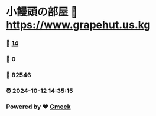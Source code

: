 # 小饅頭の部屋 :link: https://www.grapehut.us.kg 
### :page_facing_up: [14](https://www.grapehut.us.kg/tag.html) 
### :speech_balloon: 0 
### :hibiscus: 82546 
### :alarm_clock: 2024-10-12 14:35:15 
### Powered by :heart: [Gmeek](https://github.com/Meekdai/Gmeek)
